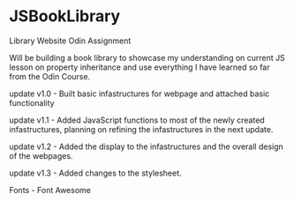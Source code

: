 # JSBookLibrary
Library Website Odin Assignment

Will be building a book library to showcase my understanding on current JS lesson on property inheritance and use everything I have learned so far from the Odin Course.






update v1.0 - Built basic infastructures for webpage and attached basic functionality

update v1.1 - Added JavaScript functions to most of the newly created infastructures, planning on refining the infastructures in the next update.

update v1.2 - Added the display to the infastructures and the overall design of the webpages.

update v1.3 - Added changes to the stylesheet.










Fonts - Font Awesome